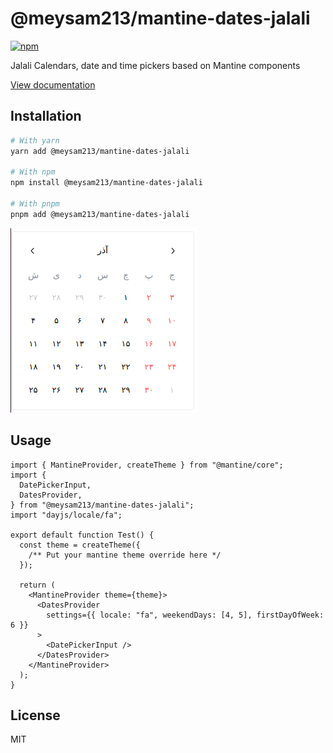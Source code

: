# @meysam213/mantine-dates-jalali

[![npm](https://img.shields.io/npm/dm/@meysam213/mantine-dates-jalali)](https://www.npmjs.com/package/@meysam213/mantine-dates-jalali)

Jalali Calendars, date and time pickers based on Mantine components

[View documentation](https://github.com/premier213/mantine/)

## Installation

```bash
# With yarn
yarn add @meysam213/mantine-dates-jalali

# With npm
npm install @meysam213/mantine-dates-jalali

# With pnpm
pnpm add @meysam213/mantine-dates-jalali
```

![mantine-dates-jalali](https://raw.githubusercontent.com/premier213/mantine/jalali/packages/%40meysam213/mantine-dates-jalali/screenshot.png "Screenshot")


## Usage
```tsx
import { MantineProvider, createTheme } from "@mantine/core";
import {
  DatePickerInput,
  DatesProvider,
} from "@meysam213/mantine-dates-jalali";
import "dayjs/locale/fa";

export default function Test() {
  const theme = createTheme({
    /** Put your mantine theme override here */
  });

  return (
    <MantineProvider theme={theme}>
      <DatesProvider
        settings={{ locale: "fa", weekendDays: [4, 5], firstDayOfWeek: 6 }}
      >
        <DatePickerInput />
      </DatesProvider>
    </MantineProvider>
  );
}
```

## License

MIT
